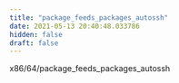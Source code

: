 ```yaml
---
title: "package_feeds_packages_autossh"
date: 2021-05-13 20:40:48.033786
hidden: false
draft: false
---
```


x86/64/package_feeds_packages_autossh

